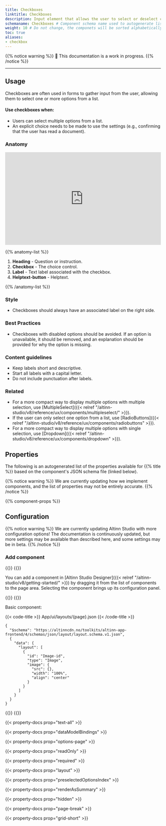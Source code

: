```yaml
---
title: Checkboxes
linktitle: Checkboxes
description: Input element that allows the user to select or deselect choices for one or more options.
schemaname: Checkboxes # Component schema name used to autogenerate list of properies from json schema (replace with appropriate component name)
weight: 10 # Do not change, the componets will be sorted alphabetically
toc: true
aliases:
- checkbox
---
```


{{% notice warning %}}
🚧 This documentation is a work in progress.
{{% /notice %}}

---

## Usage

Checkboxes are often used in forms to gather input from the user, allowing them to select one or more options from a list.

#### Use checkboxes when:
* Users can select multiple options from a list.
* An explicit choice needs to be made to use the settings (e.g., confirming that the user has read a document).

### Anatomy

<iframe style="border: 0px solid rgba(0, 0, 0, 0);" width="100%" height="300" src="https://embed.figma.com/proto/ycDW0BPrMDW3SKZ56de4hY/https%3A%2F%2Fdocs.altinn.studio?page-id=0%3A1&node-id=1-14680&viewport=1020%2C-1913%2C1.35&scaling=contain&content-scaling=responsive&starting-point-node-id=1%3A14680&show-proto-sidebar=0&embed-host=share" allowfullscreen></iframe>

{{% anatomy-list %}}
1. **Heading** - Question or instruction.
2. **Checkbox** - The choice control.
3. **Label** - Text label associated with the checkbox.
4. **Helptext-button** - Helptext.

{{% /anatomy-list %}}

### Style

* Checkboxes should always have an associated label on the right side.

### Best Practices

* Checkboxes with disabled options should be avoided.
    If an option is unavailable, it should be removed, and an explanation should be provided for why the option is missing.

### Content guidelines

* Keep labels short and descriptive.
* Start all labels with a capital letter.
* Do not include punctuation after labels.

### Related

* For a more compact way to display multiple options with multiple selection, use [MultipleSelect]({{< relref "/altinn-studio/v8/reference/ux/components/multipleselect/" >}}).
* If the user can only select one option from a list, use [RadioButtons]({{< relref "/altinn-studio/v8/reference/ux/components/radiobuttons" >}}).
* For a more compact way to display multiple options with single selection, use [Dropdown]({{< relref "/altinn-studio/v8/reference/ux/components/dropdown" >}}).

## Properties

The following is an autogenerated list of the properties available for {{% title %}} based on the component's JSON schema file (linked below).

{{% notice warning %}}
We are currently updating how we implement components, and the list of properties may not be entirely accurate.
{{% /notice %}}

{{% component-props %}}

## Configuration

{{% notice warning %}}
We are currently updating Altinn Studio with more configuration options!
 The documentation is continuously updated, but more settings may be available than described here, and some settings may be in beta.
{{% /notice %}}

### Add component

{{<content-version-selector classes="border-box">}}
{{<content-version-container version-label="Altinn Studio Designer">}}

You can add a component in [Altinn Studio Designer]({{< relref "/altinn-studio/v8/getting-started/" >}}) by dragging it from the list of components to the page area.
Selecting the component brings up its configuration panel.

{{</content-version-container>}}
{{<content-version-container version-label="Code">}}

Basic component:

{{< code-title >}}
App/ui/layouts/{page}.json
{{< /code-title >}}

```json{hl_lines="6-14"}
{
  "$schema": "https://altinncdn.no/toolkits/altinn-app-frontend/4/schemas/json/layout/layout.schema.v1.json",
  {
    "data": {
      "layout": [
        {
          "id": "Image-id",
          "type": "Image",
          "image": {
            "src": {},
            "width": "100%",
            "align": "center"
          }
        }
      ]
    }
  }
}
```

{{</content-version-container>}}
{{</content-version-selector>}}


{{< property-docs prop="text-all" >}}

{{< property-docs prop="dataModelBindings" >}}

{{< property-docs prop="options-page" >}}

{{< property-docs prop="readOnly" >}}

{{< property-docs prop="required" >}}

{{< property-docs prop="layout" >}}

{{< property-docs prop="preselectedOptionsIndex" >}}

{{< property-docs prop="renderAsSummary" >}}

{{< property-docs prop="hidden" >}}

{{< property-docs prop="page-break" >}}

{{< property-docs prop="grid-short" >}}

<!-- ## Examples -->
